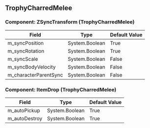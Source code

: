 ## TrophyCharredMelee

### Component: ZSyncTransform (TrophyCharredMelee)

|Field|Type|Default Value|
|-----|----|-------------|
|m_syncPosition|System.Boolean|True|
|m_syncRotation|System.Boolean|True|
|m_syncScale|System.Boolean|False|
|m_syncBodyVelocity|System.Boolean|False|
|m_characterParentSync|System.Boolean|False|

### Component: ItemDrop (TrophyCharredMelee)

|Field|Type|Default Value|
|-----|----|-------------|
|m_autoPickup|System.Boolean|True|
|m_autoDestroy|System.Boolean|True|

